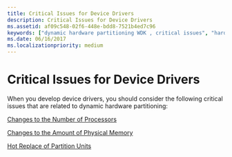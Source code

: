 ```yaml
---
title: Critical Issues for Device Drivers
description: Critical Issues for Device Drivers
ms.assetid: af09c548-02f6-448e-bdd8-7521b4ed7c96
keywords: ["dynamic hardware partitioning WDK , critical issues", "hardware partitioning WDK dynamic , critical issues", "partitions WDK dynamic hardware , critical issues", "dynamically partitionable servers WDK dynamic hardware partitioning", "servers WDK dynamic hardware partitioning"]
ms.date: 06/16/2017
ms.localizationpriority: medium
---
```


# Critical Issues for Device Drivers


When you develop device drivers, you should consider the following critical issues that are related to dynamic hardware partitioning:

[Changes to the Number of Processors](changes-to-the-number-of-processors.md)

[Changes to the Amount of Physical Memory](changes-to-the-amount-of-physical-memory.md)

[Hot Replace of Partition Units](hot-replace-of-partition-units.md)

 

 




